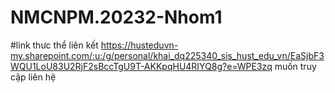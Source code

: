 
# NMCNPM.20232-Nhom1

#link thưc thể liên kết https://husteduvn-my.sharepoint.com/:u:/g/personal/khai_dq225340_sis_hust_edu_vn/EaSjbF3WQU1LoU83U2RjF2sBccTgU9T-AKKpqHU4RIYQ8g?e=WPE3zq 
muốn truy cập liên hệ
